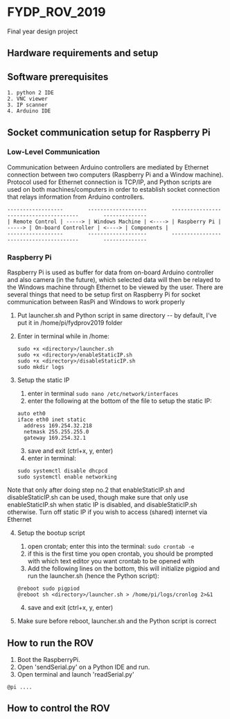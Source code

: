 # FYDP_ROV_2019
Final year design project

  ## Hardware requirements and setup


  ## Software prerequisites
    1. python 2 IDE
    2. VNC viewer
    3. IP scanner
    4. Arduino IDE

  ## Socket communication setup for Raspberry Pi

  ### Low-Level Communication
  Communication between Arduino controllers are mediated by Ethernet connection between two computers (Raspberry Pi and a Window    machine). Protocol used for Ethernet connection is TCP/IP, and Python scripts are used on both machines/computers in order to establish socket connection that relays information from Arduino controllers.
  ```
  ------------------        -------------------        ----------------        -----------------------        --------------
  | Remote Control | -----> | Windows Machine | <----> | Raspberry Pi | -----> | On-board Controller | <----> | Components |
  ------------------        -------------------        ----------------        -----------------------        --------------
  ```

  ### Raspberry Pi
  Raspberry Pi is used as buffer for data from on-board Arduino controller and also camera (in the future), which selected data will then be relayed to the Windows machine through Ethernet to be viewed by the user. There are several things that need to be setup first on Raspberry Pi for socket communication between RasPi and Windows to work properly

  1. Put launcher.sh and Python script in same directory -- by default, I've put it in /home/pi/fydprov2019 folder

  2. Enter in terminal while in /home:
      ```
      sudo +x <directory>/launcher.sh
      sudo +x <directory>/enableStaticIP.sh
      sudo +x <directory>/disableStaticIP.sh
      sudo mkdir logs
      ```

  3. Setup the static IP
      1. enter in terminal ```sudo nano /etc/network/interfaces```
      2. enter the following at the bottom of the file to setup the static IP:
      ```
      auto eth0
      iface eth0 inet static
        address 169.254.32.218
        netmask 255.255.255.0
        gateway 169.254.32.1
      ```
      3. save and exit (ctrl+x, y, enter)
      4. enter in terminal:
      ```
      sudo systemctl disable dhcpcd
      sudo systemctl enable networking
      ```

  Note that only after doing step no.2 that enableStaticIP.sh and disableStaticIP.sh can be used, though make sure that only use enableStaticIP.sh when static IP is disabled, and disableStaticIP.sh otherwise. Turn off static IP if you wish to access (shared) internet via Ethernet

  4. Setup the bootup script
      1. open crontab; enter this into the terminal: ```sudo crontab -e```
      2. if this is the first time you open crontab, you should be prompted with which text editor you want crontab to be opened with
      3. Add the following lines on the bottom, this will initialize pigpiod and run the launcher.sh (hence the Python script):
     ```
     @reboot sudo pigpiod
     @reboot sh <directory>/launcher.sh > /home/pi/logs/cronlog 2>&1
     ```
      4. save and exit (ctrl+x, y, enter)

  5. Make sure before reboot, launcher.sh and the Python script is correct

  ## How to run the ROV

  1. Boot the RaspberryPi. 
  2. Open 'sendSerial.py' on a Python IDE and run.
  3. Open terminal and launch 'readSerial.py'
   ```
   @pi ....
   ```

  ## How to control the ROV


